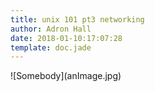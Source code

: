 ```yaml
---
title: unix 101 pt3 networking
author: Adron Hall
date: 2018-01-10:17:07:28
template: doc.jade
---
```

<div class="image float-left">
    ![Somebody](anImage.jpg)
</div>

